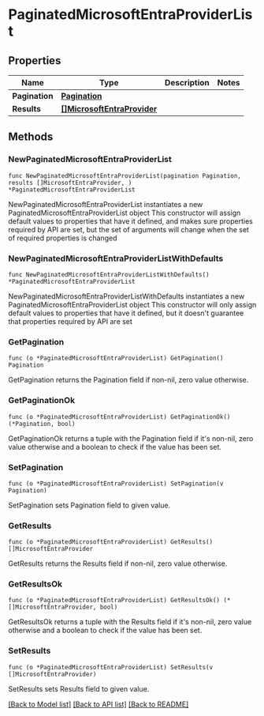 # PaginatedMicrosoftEntraProviderList

## Properties

Name | Type | Description | Notes
------------ | ------------- | ------------- | -------------
**Pagination** | [**Pagination**](Pagination.md) |  | 
**Results** | [**[]MicrosoftEntraProvider**](MicrosoftEntraProvider.md) |  | 

## Methods

### NewPaginatedMicrosoftEntraProviderList

`func NewPaginatedMicrosoftEntraProviderList(pagination Pagination, results []MicrosoftEntraProvider, ) *PaginatedMicrosoftEntraProviderList`

NewPaginatedMicrosoftEntraProviderList instantiates a new PaginatedMicrosoftEntraProviderList object
This constructor will assign default values to properties that have it defined,
and makes sure properties required by API are set, but the set of arguments
will change when the set of required properties is changed

### NewPaginatedMicrosoftEntraProviderListWithDefaults

`func NewPaginatedMicrosoftEntraProviderListWithDefaults() *PaginatedMicrosoftEntraProviderList`

NewPaginatedMicrosoftEntraProviderListWithDefaults instantiates a new PaginatedMicrosoftEntraProviderList object
This constructor will only assign default values to properties that have it defined,
but it doesn't guarantee that properties required by API are set

### GetPagination

`func (o *PaginatedMicrosoftEntraProviderList) GetPagination() Pagination`

GetPagination returns the Pagination field if non-nil, zero value otherwise.

### GetPaginationOk

`func (o *PaginatedMicrosoftEntraProviderList) GetPaginationOk() (*Pagination, bool)`

GetPaginationOk returns a tuple with the Pagination field if it's non-nil, zero value otherwise
and a boolean to check if the value has been set.

### SetPagination

`func (o *PaginatedMicrosoftEntraProviderList) SetPagination(v Pagination)`

SetPagination sets Pagination field to given value.


### GetResults

`func (o *PaginatedMicrosoftEntraProviderList) GetResults() []MicrosoftEntraProvider`

GetResults returns the Results field if non-nil, zero value otherwise.

### GetResultsOk

`func (o *PaginatedMicrosoftEntraProviderList) GetResultsOk() (*[]MicrosoftEntraProvider, bool)`

GetResultsOk returns a tuple with the Results field if it's non-nil, zero value otherwise
and a boolean to check if the value has been set.

### SetResults

`func (o *PaginatedMicrosoftEntraProviderList) SetResults(v []MicrosoftEntraProvider)`

SetResults sets Results field to given value.



[[Back to Model list]](../README.md#documentation-for-models) [[Back to API list]](../README.md#documentation-for-api-endpoints) [[Back to README]](../README.md)


